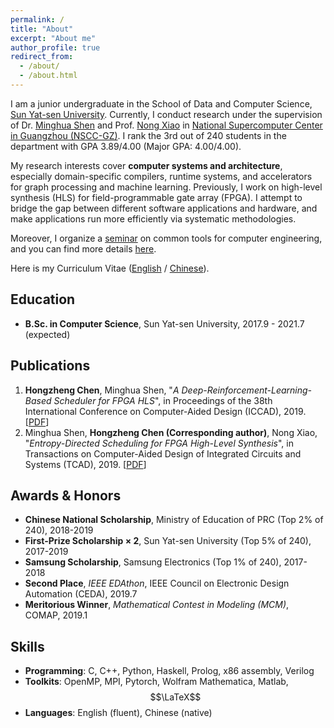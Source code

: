 ```yaml
---
permalink: /
title: "About"
excerpt: "About me"
author_profile: true
redirect_from:
  - /about/
  - /about.html
---
```


I am a junior undergraduate in the School of Data and Computer Science, [Sun Yat-sen University](http://www.sysu.edu.cn/2012/en/index.htm). Currently, I conduct research under the supervision of Dr. [Minghua Shen](https://ceca.pku.edu.cn/people/alumni_postgrad/class2017g/1206157.htm) and Prof. [Nong Xiao](http://sdcs.sysu.edu.cn/content/2484) in [National Supercomputer Center in Guangzhou (NSCC-GZ)](http://en.nscc-gz.cn/index.html). I rank the 3rd out of 240 students in the department with GPA 3.89/4.00 (Major GPA: 4.00/4.00).

My research interests cover **computer systems and architecture**, especially domain-specific compilers, runtime systems, and accelerators for graph processing and machine learning. Previously, I work on high-level synthesis (HLS) for field-programmable gate array (FPGA). I attempt to bridge the gap between different software applications and hardware, and make applications run more efficiently via systematic methodologies.

Moreover, I organize a [seminar](/seminar) on common tools for computer engineering, and you can find more details [here](/seminar).

Here is my Curriculum Vitae ([English](../files/HongzhengChen_CV.pdf) / [Chinese](../files/HongzhengChen_CV_zh.pdf)).

## Education
* **B.Sc. in Computer Science**, Sun Yat-sen University, 2017.9 - 2021.7 (expected)

## Publications
1. **Hongzheng Chen**, Minghua Shen, "*A Deep-Reinforcement-Learning-Based Scheduler for FPGA HLS*", in Proceedings of the 38th International Conference on Computer-Aided Design (ICCAD), 2019. [[PDF](https://ieeexplore.ieee.org/document/8942126)]
2. Minghua Shen, **Hongzheng Chen (Corresponding author)**, Nong Xiao, "*Entropy-Directed Scheduling for FPGA High-Level Synthesis*", in Transactions on Computer-Aided Design of Integrated Circuits and Systems (TCAD), 2019. [[PDF](https://ieeexplore.ieee.org/document/8823964)]

## Awards & Honors
* **Chinese National Scholarship**, Ministry of Education of PRC (Top 2% of 240), 2018-2019
* **First-Prize Scholarship $\times$ 2**, Sun Yat-sen University (Top 5% of 240), 2017-2019
* **Samsung Scholarship**, Samsung Electronics (Top 1% of 240), 2017-2018
* **Second Place**, *IEEE EDAthon*, IEEE Council on Electronic Design Automation (CEDA), 2019.7
* **Meritorious Winner**, *Mathematical Contest in Modeling (MCM)*, COMAP, 2019.1

## Skills
* **Programming**: C, C++, Python, Haskell, Prolog, x86 assembly, Verilog
* **Toolkits**: OpenMP, MPI, Pytorch, Wolfram Mathematica, Matlab, $$\LaTeX$$
* **Languages**: English (fluent), Chinese (native)